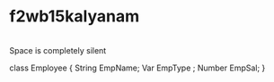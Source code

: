 # f2wb15kalyanam
<br>
Space is completely silent

class Employee {
            String EmpName;
            Var EmpType ;
            Number EmpSal;
}